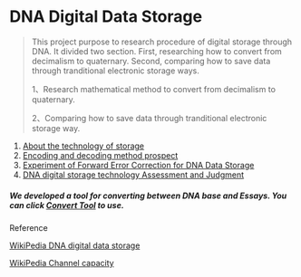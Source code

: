 # DNA Digital Data Storage

> This project purpose to research procedure of digital storage through DNA. It divided two section. First, researching how to convert from decimalism to quaternary. Second, comparing how to save data through tranditional electronic storage ways.
>
> 1、Research mathematical method to convert from decimalism to quaternary.
>
> 2、Comparing how to save data through tranditional electronic storage way.



1. [About the technology of storage](https://github.com/ZhangYizhe/DNADigitalDataStorage/blob/main/About.md)
2. [Encoding and decoding method prospect](https://github.com/ZhangYizhe/DNADigitalDataStorage/blob/main/EncodingAndDecodingMethodProspect.md)
3. [Experiment of Forward Error Correction for DNA Data Storage](https://github.com/ZhangYizhe/DNADigitalDataStorage/blob/main/Experiment%20of%20Forward%20Error%20Correction%20for%20DNA%20Data%20Storage.md)
4. [DNA digital storage technology Assessment and Judgment](https://github.com/ZhangYizhe/DNADigitalDataStorage/blob/main/Reference/DNA%20digital%20storage%20technology%20Assessment%20and%20Judgment/DNA%20digital%20storage%20technology%20Assessment%20and%20Judgment.md)

##### We developed a tool for converting between DNA base and Essays. You can click [Convert Tool](http://htmlpreview.github.io/?https://github.com/ZhangYizhe/DNADigitalDataStorage/blob/main/Reference/Experiment%20of%20Forward%20Error%20Correction%20for%20DNA%20Data%20Storage/ConvertTool/index.html) to use.

Reference

[WikiPedia DNA digital data storage](https://en.wikipedia.org/wiki/DNA_digital_data_storage)

[WikiPedia Channel capacity](https://en.wikipedia.org/wiki/Channel_capacity)

